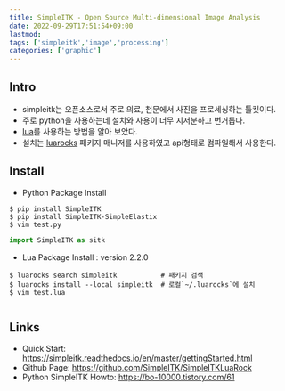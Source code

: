 ```yaml
---
title: SimpleITK - Open Source Multi-dimensional Image Analysis
date: 2022-09-29T17:51:54+09:00
lastmod:
tags: ['simpleitk','image','processing']
categories: ['graphic']
---
```


## Intro
* simpleitk는 오픈소스로서 주로 의료, 천문에서 사진을 프로세싱하는 툴킷이다.
* 주로 python을 사용하는데 설치와 사용이 너무 지저분하고 번거롭다.
* [lua](lua)를 사용하는 방법을 알아 보았다.
* 설치는 [luarocks](luarocks) 패키지 매니저를 사용하였고 api형태로 컴파일해서
  사용한다.

## Install

* Python Package Install
```console
$ pip install SimpleITK
$ pip install SimpleITK-SimpleElastix
$ vim test.py
```
```python
import SimpleITK as sitk
```

* Lua Package Install : version 2.2.0
```console
$ luarocks search simpleitk           # 패키지 검색
$ luarocks install --local simpleitk  # 로컬`~/.luarocks`에 설치
$ vim test.lua
```

```lua

```

## Links
* Quick Start: <https://simpleitk.readthedocs.io/en/master/gettingStarted.html>
* Github Page: <https://github.com/SimpleITK/SimpleITKLuaRock>
* Python SimpleITK Howto: <https://bo-10000.tistory.com/61>
